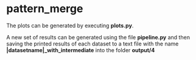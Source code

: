# pattern_merge

The plots can be generated by executing **plots.py**.

A new set of results can be generated using the file **pipeline.py** and then saving the printed results of each dataset to a text file with the name **|datasetname|_with_intermediate** into the folder **output/4**
